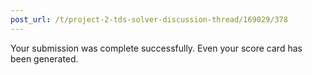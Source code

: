 ```yaml
---
post_url: /t/project-2-tds-solver-discussion-thread/169029/378
---
```

Your submission was complete successfully. Even your score card has been generated.